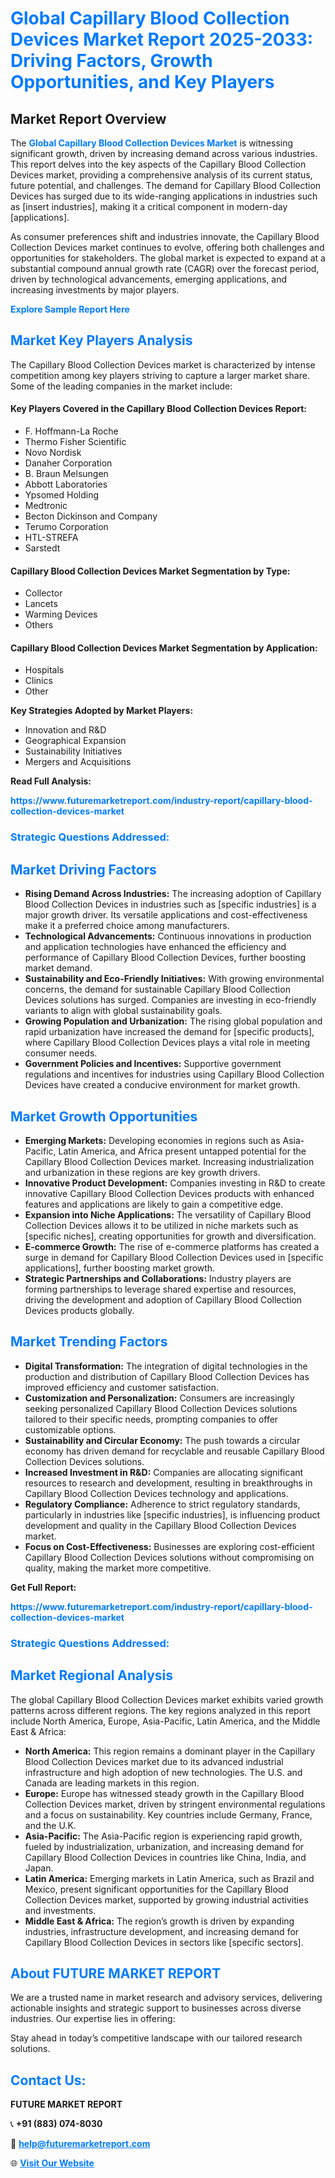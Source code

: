 <h1 style="color: #007BFF;">Global Capillary Blood Collection Devices Market Report 2025-2033: Driving Factors, Growth Opportunities, and Key Players</h1>

<section id="overview">
<h2>Market Report Overview</h2>
<p>The <a href="https://www.futuremarketreport.com/industry-report/capillary-blood-collection-devices-market" style="color: #007BFF; text-decoration: none;"><strong>Global Capillary Blood Collection Devices Market</strong></a> is witnessing significant growth, driven by increasing demand across various industries. This report delves into the key aspects of the Capillary Blood Collection Devices market, providing a comprehensive analysis of its current status, future potential, and challenges. The demand for Capillary Blood Collection Devices has surged due to its wide-ranging applications in industries such as [insert industries], making it a critical component in modern-day [applications].</p>
<p>As consumer preferences shift and industries innovate, the Capillary Blood Collection Devices market continues to evolve, offering both challenges and opportunities for stakeholders. The global market is expected to expand at a substantial compound annual growth rate (CAGR) over the forecast period, driven by technological advancements, emerging applications, and increasing investments by major players.</p>
</section>

<section id="overview">
<p><a href="https://www.futuremarketreport.com/request-sample/reportId=77050" style="color: #007BFF; text-decoration: none;"><strong>Explore Sample Report Here</strong></a></p>
</section>

<section id="key-players">
<h2 style="color: #007BFF;">Market Key Players Analysis</h2>
<p>The Capillary Blood Collection Devices market is characterized by intense competition among key players striving to capture a larger market share. Some of the leading companies in the market include:</p>
<h4>Key Players Covered in the Capillary Blood Collection Devices Report:</h4>
<ul><li>F. Hoffmann-La Roche</li><li>Thermo Fisher Scientific</li><li>Novo Nordisk</li><li>Danaher Corporation</li><li>B. Braun Melsungen</li><li>Abbott Laboratories</li><li>Ypsomed Holding</li><li>Medtronic</li><li>Becton Dickinson and Company</li><li>Terumo Corporation</li><li>HTL-STREFA</li><li>Sarstedt</li></ul>
<h4>Capillary Blood Collection Devices Market Segmentation by Type:</h4>
<ul><li>Collector</li><li>Lancets</li><li>Warming Devices</li><li>Others</li></ul>

<h4>Capillary Blood Collection Devices Market Segmentation by Application:</h4>
<ul><li>Hospitals</li><li>Clinics</li><li>Other</li></ul>
<p><strong>Key Strategies Adopted by Market Players:</strong></p>
<ul>
<li>Innovation and R&D</li>
<li>Geographical Expansion</li>
<li>Sustainability Initiatives</li>
<li>Mergers and Acquisitions</li>
</ul>
</section>

<section>
<p><strong>Read Full Analysis: </strong></p><a href="https://www.futuremarketreport.com/industry-report/capillary-blood-collection-devices-market" style="color: #007BFF; text-decoration: none;"><strong>https://www.futuremarketreport.com/industry-report/capillary-blood-collection-devices-market</strong></a>
<h3 style="color: #007BFF;">Strategic Questions Addressed:</h3>
</section>

<section id="driving-factors">
<h2 style="color: #007BFF;">Market Driving Factors</h2>
<ul>
<li><strong>Rising Demand Across Industries:</strong> The increasing adoption of Capillary Blood Collection Devices in industries such as [specific industries] is a major growth driver. Its versatile applications and cost-effectiveness make it a preferred choice among manufacturers.</li>
<li><strong>Technological Advancements:</strong> Continuous innovations in production and application technologies have enhanced the efficiency and performance of Capillary Blood Collection Devices, further boosting market demand.</li>
<li><strong>Sustainability and Eco-Friendly Initiatives:</strong> With growing environmental concerns, the demand for sustainable Capillary Blood Collection Devices solutions has surged. Companies are investing in eco-friendly variants to align with global sustainability goals.</li>
<li><strong>Growing Population and Urbanization:</strong> The rising global population and rapid urbanization have increased the demand for [specific products], where Capillary Blood Collection Devices plays a vital role in meeting consumer needs.</li>
<li><strong>Government Policies and Incentives:</strong> Supportive government regulations and incentives for industries using Capillary Blood Collection Devices have created a conducive environment for market growth.</li>
</ul>
</section>

<section id="growth-opportunities">
<h2 style="color: #007BFF;">Market Growth Opportunities</h2>
<ul>
<li><strong>Emerging Markets:</strong> Developing economies in regions such as Asia-Pacific, Latin America, and Africa present untapped potential for the Capillary Blood Collection Devices market. Increasing industrialization and urbanization in these regions are key growth drivers.</li>
<li><strong>Innovative Product Development:</strong> Companies investing in R&D to create innovative Capillary Blood Collection Devices products with enhanced features and applications are likely to gain a competitive edge.</li>
<li><strong>Expansion into Niche Applications:</strong> The versatility of Capillary Blood Collection Devices allows it to be utilized in niche markets such as [specific niches], creating opportunities for growth and diversification.</li>
<li><strong>E-commerce Growth:</strong> The rise of e-commerce platforms has created a surge in demand for Capillary Blood Collection Devices used in [specific applications], further boosting market growth.</li>
<li><strong>Strategic Partnerships and Collaborations:</strong> Industry players are forming partnerships to leverage shared expertise and resources, driving the development and adoption of Capillary Blood Collection Devices products globally.</li>
</ul>
</section>

<section id="trending-factors">
<h2 style="color: #007BFF;">Market Trending Factors</h2>
<ul>
<li><strong>Digital Transformation:</strong> The integration of digital technologies in the production and distribution of Capillary Blood Collection Devices has improved efficiency and customer satisfaction.</li>
<li><strong>Customization and Personalization:</strong> Consumers are increasingly seeking personalized Capillary Blood Collection Devices solutions tailored to their specific needs, prompting companies to offer customizable options.</li>
<li><strong>Sustainability and Circular Economy:</strong> The push towards a circular economy has driven demand for recyclable and reusable Capillary Blood Collection Devices solutions.</li>
<li><strong>Increased Investment in R&D:</strong> Companies are allocating significant resources to research and development, resulting in breakthroughs in Capillary Blood Collection Devices technology and applications.</li>
<li><strong>Regulatory Compliance:</strong> Adherence to strict regulatory standards, particularly in industries like [specific industries], is influencing product development and quality in the Capillary Blood Collection Devices market.</li>
<li><strong>Focus on Cost-Effectiveness:</strong> Businesses are exploring cost-efficient Capillary Blood Collection Devices solutions without compromising on quality, making the market more competitive.</li>
</ul>
</section>

<section>
<p><strong>Get Full Report: </strong></p><a href="https://www.futuremarketreport.com/industry-report/capillary-blood-collection-devices-market" style="color: #007BFF; text-decoration: none;"><strong>https://www.futuremarketreport.com/industry-report/capillary-blood-collection-devices-market</strong></a>
<h3 style="color: #007BFF;">Strategic Questions Addressed:</h3>
</section>


<section id="regional-analysis">
<h2 style="color: #007BFF;">Market Regional Analysis</h2>
<p>The global Capillary Blood Collection Devices market exhibits varied growth patterns across different regions. The key regions analyzed in this report include North America, Europe, Asia-Pacific, Latin America, and the Middle East & Africa:</p>
<ul>
<li><strong>North America:</strong> This region remains a dominant player in the Capillary Blood Collection Devices market due to its advanced industrial infrastructure and high adoption of new technologies. The U.S. and Canada are leading markets in this region.</li>
<li><strong>Europe:</strong> Europe has witnessed steady growth in the Capillary Blood Collection Devices market, driven by stringent environmental regulations and a focus on sustainability. Key countries include Germany, France, and the U.K.</li>
<li><strong>Asia-Pacific:</strong> The Asia-Pacific region is experiencing rapid growth, fueled by industrialization, urbanization, and increasing demand for Capillary Blood Collection Devices in countries like China, India, and Japan.</li>
<li><strong>Latin America:</strong> Emerging markets in Latin America, such as Brazil and Mexico, present significant opportunities for the Capillary Blood Collection Devices market, supported by growing industrial activities and investments.</li>
<li><strong>Middle East & Africa:</strong> The region’s growth is driven by expanding industries, infrastructure development, and increasing demand for Capillary Blood Collection Devices in sectors like [specific sectors].</li>
</ul>
</section>

<footer>
<h2 style="color: #007BFF;">About FUTURE MARKET REPORT</h2>
<p>We are a trusted name in market research and advisory services, delivering actionable insights and strategic support to businesses across diverse industries. Our expertise lies in offering:</p>

<p>Stay ahead in today’s competitive landscape with our tailored research solutions.</p>

<h2 style="color: #007BFF;">Contact Us:</h2>
<p><strong>FUTURE MARKET REPORT</strong></p>
<p>📞 <strong>+91 (883) 074-8030</strong></p>
<p>📧 <strong><a href="mailto:help@futuremarketreport.com" style="color: #007BFF;">help@futuremarketreport.com</a></strong></p>
<p>🌐 <strong><a href="https://www.futuremarketreport.com/" style="color: #007BFF;">Visit Our Website</a></strong></p>
</footer>